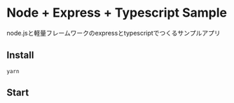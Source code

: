 # Node + Express + Typescript Sample

node.jsと軽量フレームワークのexpressとtypescriptでつくるサンプルアプリ

## Install
`yarn`

## Start
<!-- あとで追記 -->
